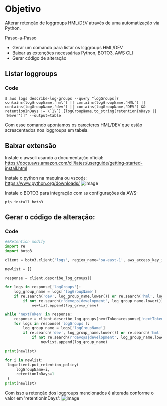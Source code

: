# Objetivo
Alterar retenção de loggroups HML/DEV através de uma automatização via Python.

Passo-a-Passo
* Gerar um comando para listar os loggroups HML/DEV
* Baixar as extenções necessárias Python, BOTO3, AWS CLI
* Gerar código de alteração

## Listar loggroups
### Code
~~~comandline
$ aws logs describe-log-groups --query "logGroups[?contains(logGroupName,'hml') || contains(logGroupName,'HML') || contains(logGroupName,'dev') || contains(logGroupName,'DEV') && retentionInDays != \`1\`].[logGroupName,to_string(retentionInDays || 'Never')]" --output=table
~~~

Com esse comando apontamos os carecteres HML/DEV que estão acrescentados nos loggroups em tabela.


## Baixar extensão 
Instale o awscli usando a documentação oficial:
https://docs.aws.amazon.com/cli/latest/userguide/getting-started-install.html

Instale o python na maquina ou vscode:
https://www.python.org/downloads/
![image](https://github.com/Guto-Haziro/Projects/assets/118192092/c46f147a-917e-4a53-8168-a0046b40112e)


Instale o BOTO3 para integração com as configurações da AWS:
~~~comandline:
pip install boto3
~~~

## Gerar o código de alteração:
### Code
~~~ python
##Retention modify
import re
import boto3

client = boto3.client('logs', region_name='sa-east-1', aws_access_key_id='Key', aws_secret_access_key='secret', aws_session_token='token')

newlist = []

response = client.describe_log_groups()

for logs in response['logGroups']:
    log_group_name = logs['logGroupName']
    if re.search('dev', log_group_name.lower()) or re.search('hml', log_group_name.lower()):
        if not re.search(r'devops|development', log_group_name.lower()):
            newlist.append(log_group_name)

while 'nextToken' in response:
    response = client.describe_log_groups(nextToken=response['nextToken'])
    for logs in response['logGroups']:
        log_group_name = logs['logGroupName']
        if re.search('dev', log_group_name.lower()) or re.search('hml', log_group_name.lower()):
            if not re.search(r'devops|development', log_group_name.lower()):
                newlist.append(log_group_name)

print(newlist)

for i in newlist:
 log=client.put_retention_policy(
     logGroupName=i,
     retentionInDays=1
 )
print(newlist)
~~~
Com isso a retenção dos loggroups mencionados é alterada conforme o valor em 'retentionInDays':
![image](https://github.com/Guto-Haziro/Projects/assets/118192092/18e2a71c-51e4-4e7a-a7e7-2e9cf25aca4b)


